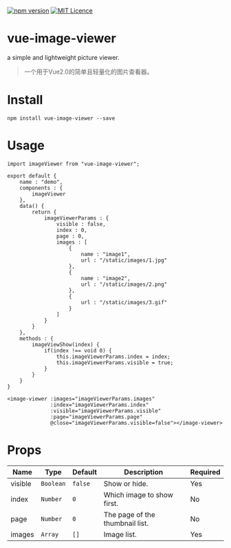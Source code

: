 [![npm version](https://img.shields.io/npm/v/vue-image-viewer.svg?style=flat-square)](https://www.npmjs.com/package/vue-image-viewer)
[![MIT Licence](https://img.shields.io/npm/l/vue-image-viewer.svg?style=flat-square)](https://github.com/ChiHai-Chuck/vue-image-viewer/blob/master/LICENSE)

# vue-image-viewer
a simple and lightweight picture viewer.

>一个用于Vue2.0的简单且轻量化的图片查看器。

# Install
```
npm install vue-image-viewer --save
```

# Usage
```
import imageViewer from "vue-image-viewer";

export default {
    name : "demo",
    components : {
        imageViewer
    },
    data() {
        return {
            imageViewerParams : {
                visible : false,
                index : 0,
                page : 0,
                images : [
                    {
                        name : "image1",
                        url : "/static/images/1.jpg"
                    },
                    {
                        name : "image2",
                        url : "/static/images/2.png"
                    },
                    {
                        url : "/static/images/3.gif"
                    }
                ]
            }
        }
    },
    methods : {
        imageViewShow(index) {
            if(index !== void 0) {
                this.imageViewerParams.index = index;
                this.imageViewerParams.visible = true;
            }
        }
    }
}
```
```
<image-viewer :images="imageViewerParams.images"
              :index="imageViewerParams.index"
              :visible="imageViewerParams.visible"
              :page="imageViewerParams.page"
              @close="imageViewerParams.visible=false"></image-viewer>
```

# Props
| Name | Type | Default | Description | Required |
|---|---|---|---|---|
| visible | `Boolean` | `false` | Show or hide. | Yes |
| index | `Number` | `0` | Which image to show first. | No |
| page | `Number` | `0` | The page of the thumbnail list. | No |
| images | `Array` | `[]` | Image list. | Yes |
